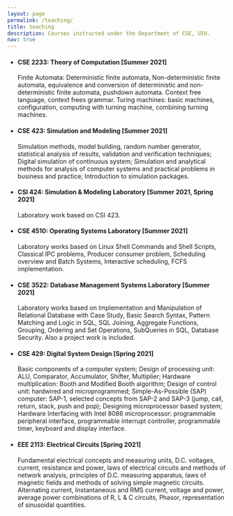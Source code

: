 ```yaml
---
layout: page
permalink: /teaching/
title: teaching
description: Courses instructed under the Department of CSE, UIU.
nav: true
---
```


<ul>
	<li>
		<h4>CSE 2233: Theory of Computation [Summer 2021]</h4>
		<p>Finite Automata: Deterministic finite automata, Non-deterministic finite automata, equivalence and conversion of deterministic and non-deterministic finite automata, pushdown automata. Context free language, context frees grammar. Turing machines: basic machines, configuration, computing with turning machine, combining turning machines.</p>
	</li>
	<li>
		<h4>CSE 423: Simulation and Modeling [Summer 2021]</h4>
		<p>Simulation methods, model building, random number generator, statistical analysis of results, validation and verification techniques; Digital simulation of continuous system; Simulation and analytical methods for analysis of computer systems and practical problems in business and practice; Introduction to simulation packages.</p>
	</li>
	<li>
		<h4>CSI 424: Simulation & Modeling Laboratory [Summer 2021, Spring 2021]</h4>
		<p>Laboratory work based on CSI 423.</p>
	</li>
	<li>
		<h4>CSE 4510: Operating Systems Laboratory [Summer 2021]</h4>
		<p>Laboratory works based on Linux Shell Commands and Shell Scripts, Classical IPC problems, Producer consumer problem, Scheduling overview and Batch Systems, Interactive scheduling, FCFS implementation.</p>
	</li>
	<li>
		<h4>CSE 3522: Database Management Systems Laboratory [Summer 2021]</h4>
		<p>Laboratory works based on Implementation and Manipulation of Relational Database with Case Study, Basic Search Syntax, Pattern Matching and Logic in SQL, SQL Joining, Aggregate Functions, Grouping, Ordering and Set Operations, SubQueries in SQL, Database Security. Also a project work is included.</p>
	</li>
	<li>
		<h4>CSE 429: Digital System Design [Spring 2021]</h4>
		<p>Basic components of a computer system; Design of processing unit: ALU, Comparator, Accumulator, Shifter, Multiplier; Hardware multiplication: Booth and Modified Booth algorithm; Design of control unit: hardwired and microprogrammed; Simple-As-Possible (SAP) computer: SAP-1, selected concepts from SAP-2 and SAP-3 (jump, call, return, stack, push and pop); Designing microprocessor based system; Hardware Interfacing with Intel 8086 microprocessor: programmable peripheral interface, programmable interrupt controller, programmable timer, keyboard and display interface.</p>
	</li>
	<li>
		<h4>EEE 2113: Electrical Circuits [Spring 2021]</h4>
		<p>Fundamental electrical concepts and measuring units, D.C. voltages, current, resistance and power, laws of electrical circuits and methods of network analysis, principles of D.C. measuring apparatus, laws of magnetic fields and methods of solving simple magnetic circuits. Alternating current, Instantaneous and RMS current, voltage and power, average power combinations of R, L & C circuits, Phasor, representation of sinusoidal quantities.</p>
	</li>
	
</ul>
